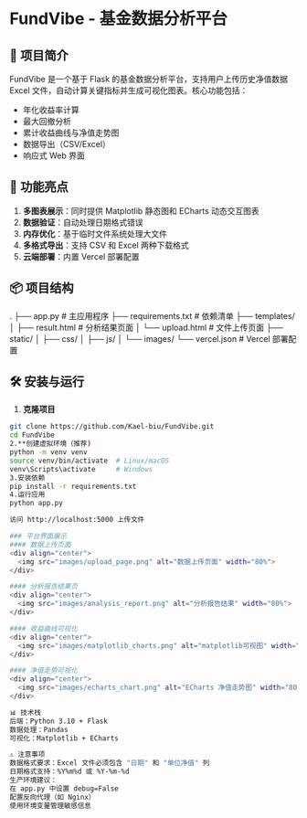 # FundVibe - 基金数据分析平台

## 🌟 项目简介
FundVibe 是一个基于 Flask 的基金数据分析平台，支持用户上传历史净值数据 Excel 文件，自动计算关键指标并生成可视化图表。核心功能包括：
- 年化收益率计算
- 最大回撤分析
- 累计收益曲线与净值走势图
- 数据导出（CSV/Excel）
- 响应式 Web 界面

## 🚀 功能亮点
1. **多图表展示**：同时提供 Matplotlib 静态图和 ECharts 动态交互图表
2. **数据验证**：自动处理日期格式错误
3. **内存优化**：基于临时文件系统处理大文件
4. **多格式导出**：支持 CSV 和 Excel 两种下载格式
5. **云端部署**：内置 Vercel 部署配置

## 📦 项目结构
.
├── app.py # 主应用程序
├── requirements.txt # 依赖清单
├── templates/
│ ├── result.html # 分析结果页面
│ └── upload.html # 文件上传页面
├── static/
│ ├── css/
│ ├── js/
│ └── images/
└── vercel.json # Vercel 部署配置

## 🛠️ 安装与运行
1. **克隆项目**
```bash
git clone https://github.com/Kael-biu/FundVibe.git
cd FundVibe
2.**创建虚拟环境（推荐)
python -m venv venv
source venv/bin/activate  # Linux/macOS
venv\Scripts\activate     # Windows
3.安装依赖
pip install -r requirements.txt
4.运行应用
python app.py

访问 http://localhost:5000 上传文件

### 平台界面展示
#### 数据上传页面
<div align="center">
  <img src="images/upload_page.png" alt="数据上传页面" width="80%">
</div>

#### 分析报告结果页
<div align="center">
  <img src="images/analysis_report.png" alt="分析报告结果" width="80%">
</div>

#### 收益曲线可视化
<div align="center">
  <img src="images/matplotlib_charts.png" alt="matplotlib可视图" width="80%">
</div>

#### 净值走势可视化
<div align="center">
  <img src="images/echarts_chart.png" alt="ECharts 净值走势图" width="80%">
</div>

📊 技术栈
后端：Python 3.10 + Flask
数据处理：Pandas
可视化：Matplotlib + ECharts

⚠️ 注意事项
数据格式要求：Excel 文件必须包含 "日期" 和 "单位净值" 列
日期格式支持：%Y%m%d 或 %Y-%m-%d
生产环境建议：
在 app.py 中设置 debug=False
配置反向代理（如 Nginx）
使用环境变量管理敏感信息
